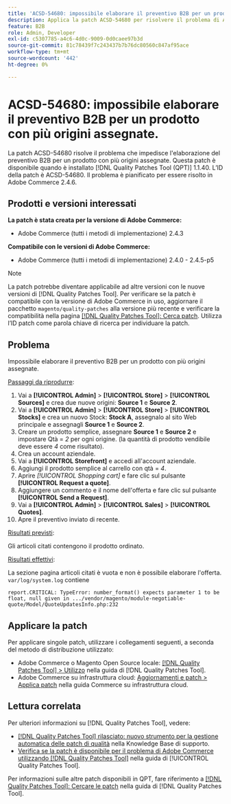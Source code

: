 ```yaml
---
title: 'ACSD-54680: impossibile elaborare il preventivo B2B per un prodotto con più origini assegnate'
description: Applica la patch ACSD-54680 per risolvere il problema di Adobe Commerce che impedisce l’elaborazione del preventivo B2B per un prodotto con più origini assegnate.
feature: B2B
role: Admin, Developer
exl-id: c5307785-a4c6-4d0c-9009-0d0caee97b3d
source-git-commit: 81c78439f7c243437b7b76dc80560c847af95ace
workflow-type: tm+mt
source-wordcount: '442'
ht-degree: 0%

---
```


# ACSD-54680: impossibile elaborare il preventivo B2B per un prodotto con più origini assegnate.

La patch ACSD-54680 risolve il problema che impedisce l&#39;elaborazione del preventivo B2B per un prodotto con più origini assegnate. Questa patch è disponibile quando è installato [!DNL Quality Patches Tool (QPT)] 1.1.40. L’ID della patch è ACSD-54680. Il problema è pianificato per essere risolto in Adobe Commerce 2.4.6.

## Prodotti e versioni interessati

**La patch è stata creata per la versione di Adobe Commerce:**

* Adobe Commerce (tutti i metodi di implementazione) 2.4.3

**Compatibile con le versioni di Adobe Commerce:**

* Adobe Commerce (tutti i metodi di implementazione) 2.4.0 - 2.4.5-p5

>[!NOTE]
>
>La patch potrebbe diventare applicabile ad altre versioni con le nuove versioni di [!DNL Quality Patches Tool]. Per verificare se la patch è compatibile con la versione di Adobe Commerce in uso, aggiornare il pacchetto `magento/quality-patches` alla versione più recente e verificare la compatibilità nella pagina [[!DNL Quality Patches Tool]: Cerca patch](https://experienceleague.adobe.com/tools/commerce-quality-patches/index.html). Utilizza l’ID patch come parola chiave di ricerca per individuare la patch.

## Problema

Impossibile elaborare il preventivo B2B per un prodotto con più origini assegnate.

<u>Passaggi da riprodurre</u>:

1. Vai a **[!UICONTROL Admin]** > **[!UICONTROL Store]** > **[!UICONTROL Sources]** e crea due nuove origini: **Source 1** e **Source 2**.
1. Vai a **[!UICONTROL Admin]** > **[!UICONTROL Store]** > **[!UICONTROL Stocks]** e crea un nuovo Stock: **Stock A**, assegnalo al sito Web principale e assegnagli **Source 1** e **Source 2**.
1. Creare un prodotto semplice, assegnare **Source 1** e **Source 2** e impostare Qtà = *2* per ogni origine. (la quantità di prodotto vendibile deve essere *4* come risultato).
1. Crea un account aziendale.
1. Vai a **[!UICONTROL Storefront]** e accedi all&#39;account aziendale.
1. Aggiungi il prodotto semplice al carrello con qtà = *4*.
1. Aprire *[!UICONTROL Shopping cart]* e fare clic sul pulsante **[!UICONTROL Request a quote]**.
1. Aggiungere un commento e il nome dell&#39;offerta e fare clic sul pulsante **[!UICONTROL Send a Request]**.
1. Vai a **[!UICONTROL Admin]** > **[!UICONTROL Sales]** > **[!UICONTROL Quotes]**.
1. Apre il preventivo inviato di recente.

<u>Risultati previsti</u>:

Gli articoli citati contengono il prodotto ordinato.

<u>Risultati effettivi</u>:

La sezione pagina articoli citati è vuota e non è possibile elaborare l&#39;offerta.
`var/log/system.log` contiene

```
report.CRITICAL: TypeError: number_format() expects parameter 1 to be float, null given in .../vendor/magento/module-negotiable-quote/Model/QuoteUpdatesInfo.php:232
```

## Applicare la patch

Per applicare singole patch, utilizzare i collegamenti seguenti, a seconda del metodo di distribuzione utilizzato:

* Adobe Commerce o Magento Open Source locale: [[!DNL Quality Patches Tool] > Utilizzo](/help/tools/quality-patches-tool/usage.md) nella guida di [!DNL Quality Patches Tool].
* Adobe Commerce su infrastruttura cloud: [Aggiornamenti e patch > Applica patch](https://experienceleague.adobe.com/docs/commerce-cloud-service/user-guide/develop/upgrade/apply-patches.html) nella guida Commerce su infrastruttura cloud.

## Lettura correlata

Per ulteriori informazioni su [!DNL Quality Patches Tool], vedere:

* [[!DNL Quality Patches Tool] rilasciato: nuovo strumento per la gestione automatica delle patch di qualità](https://experienceleague.adobe.com/en/docs/commerce-knowledge-base/kb/announcements/commerce-announcements/magento-quality-patches-released-new-tool-to-self-serve-quality-patches) nella Knowledge Base di supporto.
* [Verifica se la patch è disponibile per il problema di Adobe Commerce utilizzando  [!DNL Quality Patches Tool]](/help/tools/quality-patches-tool/patches-available-in-qpt/check-patch-for-magento-issue-with-magento-quality-patches.md) nella guida di [!UICONTROL Quality Patches Tool].


Per informazioni sulle altre patch disponibili in QPT, fare riferimento a [[!DNL Quality Patches Tool]: Cercare le patch](https://experienceleague.adobe.com/tools/commerce-quality-patches/index.html) nella guida di [!DNL Quality Patches Tool].
